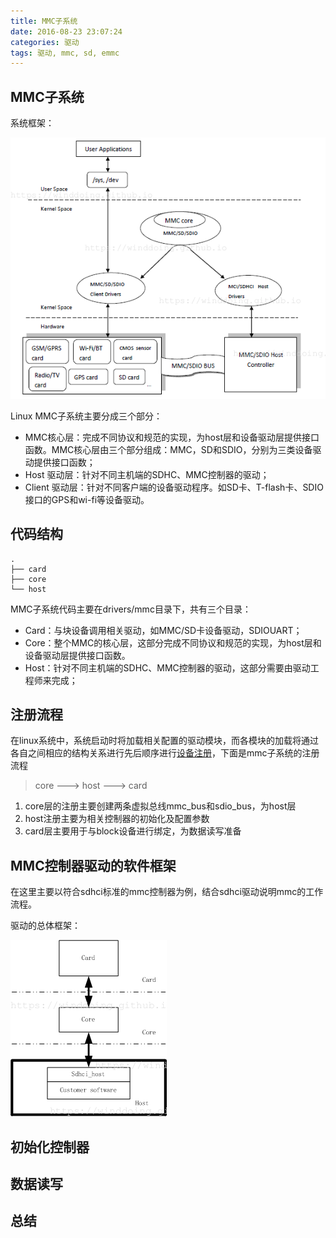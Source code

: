 ```yaml
---
title: MMC子系统
date: 2016-08-23 23:07:24
categories: 驱动
tags: 驱动, mmc, sd, emmc
---
```



## MMC子系统

系统框架：

![mmc子系统](/images/mmc_framework.png)

<!---more--->

Linux MMC子系统主要分成三个部分：

- MMC核心层：完成不同协议和规范的实现，为host层和设备驱动层提供接口函数。MMC核心层由三个部分组成：MMC，SD和SDIO，分别为三类设备驱动提供接口函数；
- Host 驱动层：针对不同主机端的SDHC、MMC控制器的驱动；
- Client 驱动层：针对不同客户端的设备驱动程序。如SD卡、T-flash卡、SDIO接口的GPS和wi-fi等设备驱动。

## 代码结构

```
.                                  
├── card                                        
├── core                           
└── host                 
```
MMC子系统代码主要在drivers/mmc目录下，共有三个目录：

- Card：与块设备调用相关驱动，如MMC/SD卡设备驱动，SDIOUART；
- Core：整个MMC的核心层，这部分完成不同协议和规范的实现，为host层和设备驱动层提供接口函数。
- Host：针对不同主机端的SDHC、MMC控制器的驱动，这部分需要由驱动工程师来完成；

## 注册流程

在linux系统中，系统启动时将加载相关配置的驱动模块，而各模块的加载将通过各自之间相应的结构关系进行先后顺序进行[设备注册](/posts/linux_kernel_initcall.md)，下面是mmc子系统的注册流程

> core ---> host ---> card

1. core层的注册主要创建两条虚拟总线mmc_bus和sdio_bus，为host层
2. host注册主要为相关控制器的初始化及配置参数
3. card层主要用于与block设备进行绑定，为数据读写准备

## MMC控制器驱动的软件框架

在这里主要以符合sdhci标准的mmc控制器为例，结合sdhci驱动说明mmc的工作流程。

驱动的总体框架：

![mmc驱动软件框架](/images/mmc_software_struct.png)

## 初始化控制器

## 数据读写

##  总结
